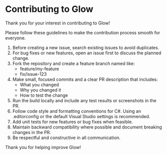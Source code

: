 # Contributing to Glow

Thank you for your interest in contributing to Glow!

Please follow these guidelines to make the contribution process smooth for everyone.

1. Before creating a new issue, search existing issues to avoid duplicates.
2. For bug fixes or new features, open an issue first to discuss the planned change.
3. Fork the repository and create a feature branch named like:
   - feature/my-feature
   - fix/issue-123
4. Make small, focused commits and a clear PR description that includes:
   - What you changed
   - Why you changed it
   - How to test the change
5. Run the build locally and include any test results or screenshots in the PR.
6. Follow code style and formatting conventions for C#. Using an .editorconfig or the default Visual Studio settings is recommended.
7. Add unit tests for new features or bug fixes when feasible.
8. Maintain backward compatibility where possible and document breaking changes in the PR.
9. Be respectful and constructive in all communication.

Thank you for helping improve Glow!
